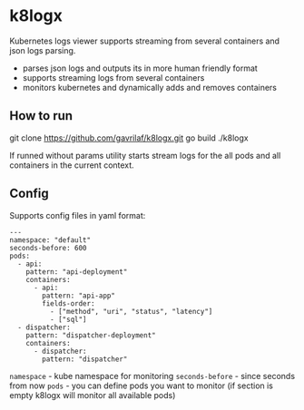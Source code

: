 # k8logx

Kubernetes logs viewer supports streaming from several containers and json logs parsing.

- parses json logs and outputs its in more human friendly format
- supports streaming logs from several containers
- monitors kubernetes and dynamically adds and removes containers

## How to run
git clone https://github.com/gavrilaf/k8logx.git
go build
./k8logx

If runned without params utility starts stream logs for the all pods and all containers in the current context.

## Config

Supports config files in yaml format:

```
---
namespace: "default"
seconds-before: 600
pods:
  - api:
    pattern: "api-deployment"
    containers:
      - api:
        pattern: "api-app"
        fields-order:
          - ["method", "uri", "status", "latency"]
          - ["sql"]
  - dispatcher:
    pattern: "dispatcher-deployment"
    containers:
      - dispatcher:
        pattern: "dispatcher"
```

`namespace` - kube namespace for monitoring
`seconds-before` - since seconds from now
`pods` - you can define pods you want to monitor (if section is empty k8logx will monitor all available pods)
